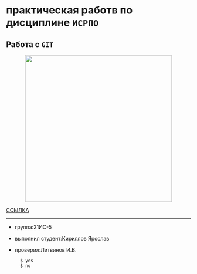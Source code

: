 # практическая работв по дисциплине ``ИСРПО``

## Работа с ``GIT``

<p align="center"><img src="https://cdn.fishki.net/upload/post/2017/03/23/2248422/1e31694cd93e4a2d6208215801c98a2d.jpg" width="400"></p>

<p> <a href="https://www.twitch.tv/stray228">ССЫЛКА</a> </p>

-----

* группа:21ИС-5
* выполнил студент:Кириллов Ярослав
* проверил:Литвинов И.В.

        $ yes
        $ no
